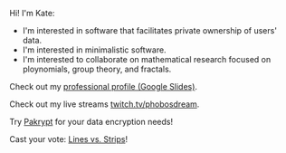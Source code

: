 Hi! I'm Kate:

* I'm interested in software that facilitates private ownership of users' data.
* I'm interested in minimalistic software.
* I'm interested to collaborate on mathematical research focused on ploynomials, group theory, and fractals.

Check out my [professional profile (Google Slides)](https://docs.google.com/presentation/d/1a66qnObg1pWMqD2QRX2OJgtLp2UzmESN0tmtQ_sPMaM/view?usp=sharing).

Check out my live streams [twitch.tv/phobosdream](https://www.twitch.tv/phobosdream).

Try [Pakrypt](https://www.pakrypt.com/) for your data encryption needs!

Cast your vote: [Lines vs. Strips](https://lvs.cochleoid.com/)!
